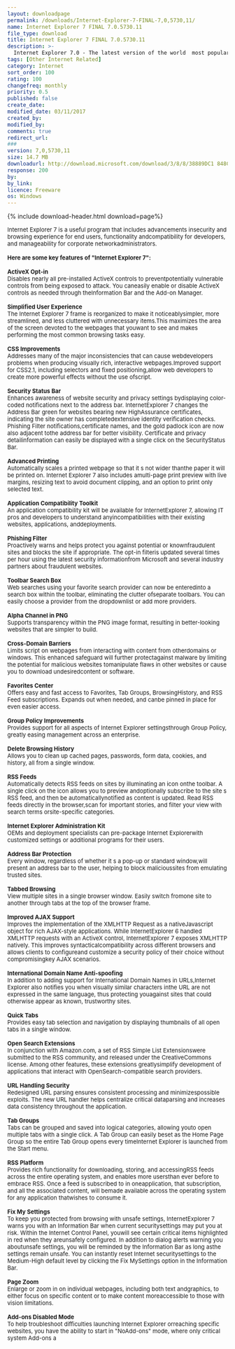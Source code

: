```yaml
---
layout: downloadpage
permalink: /downloads/Internet-Explorer-7-FINAL-7,0,5730,11/
name: Internet Explorer 7 FINAL 7.0.5730.11
file_type: download
title: Internet Explorer 7 FINAL 7.0.5730.11
description: >-
  Internet Explorer 7.0 - The latest version of the world  most popular Web browser has been released for technical evaluation
tags: [Other Internet Related]
category: Internet
sort_order: 100
rating: 100
changefreq: monthly
priority: 0.5
published: false
create_date:
modified_date: 03/11/2017
created_by:
modified_by:
comments: true
redirect_url:
###
version: 7,0,5730,11
size: 14.7 MB
downloadurl: http://download.microsoft.com/download/3/8/8/38889DC1 848C 4BF2 8335 86C573AD86D9/IE7 WindowsXP x86 enu.exe
response: 200
by:
by_link:
licence: Freeware
os: Windows
---
```


{% include download-header.html download=page%}

<p style="fix-download-text !important">
<p><font size="2"><p>Internet Explorer 7 is a useful program that includes advancements insecurity and browsing experience for end users, functionality andcompatibility for developers, and manageability for corporate networkadministrators. <br />
<br />
<span><strong>Here are some key features of "Internet Explorer 7":</strong></span><br />
<br />
<strong>ActiveX Opt-in</strong><br />
Disables nearly all pre-installed ActiveX controls to preventpotentially vulnerable controls from being exposed to attack. You caneasily enable or disable ActiveX controls as needed through theInformation Bar and the Add-on Manager. <br />
<br />
<strong>Simplified User Experience</strong><br />
The Internet Explorer 7 frame is reorganized to make it noticeablysimpler, more streamlined, and less cluttered with unnecessary items.This maximizes the area of the screen devoted to the webpages that youwant to see and makes performing the most common browsing tasks easy. <br />
<br />
<strong>CSS Improvements</strong><br />
Addresses many of the major inconsistencies that can cause webdevelopers problems when producing visually rich, interactive webpages.Improved support for CSS2.1, including selectors and fixed positioning,allow web developers to create more powerful effects without the use ofscript.<br />
<br />
<strong>Security Status Bar</strong><br />
Enhances awareness of website security and privacy settings bydisplaying color-coded notifications next to the address bar. InternetExplorer 7 changes the Address Bar green for websites bearing new HighAssurance certificates, indicating the site owner has completedextensive identity verification checks. Phishing Filter notifications,certificate names, and the gold padlock icon are now also adjacent tothe address bar for better visibility. Certificate and privacy detailinformation can easily be displayed with a single click on the SecurityStatus Bar.<br />
<br />
<strong>Advanced Printing</strong><br />
Automatically scales a printed webpage so that it s not wider thanthe paper it will be printed on. Internet Explorer 7 also includes amulti-page print preview with live margins, resizing text to avoid document clipping, and an option to print only selected text. <br />
<br />
<strong>Application Compatibility Toolkit</strong><br />
An application compatibility kit will be available for InternetExplorer 7, allowing IT pros and developers to understand anyincompatibilities with their existing websites, applications, anddeployments. <br />
<br />
<strong>Phishing Filter</strong><br />
Proactively warns and helps protect you against potential or knownfraudulent sites and blocks the site if appropriate. The opt-in filteris updated several times per hour using the latest security informationfrom Microsoft and several industry partners about fraudulent websites.<br />
<br />
<strong>Toolbar Search Box</strong><br />
Web searches using your favorite search provider can now be enteredinto a search box within the toolbar, eliminating the clutter ofseparate toolbars. You can easily choose a provider from the dropdownlist or add more providers. <br />
<br />
<strong>Alpha Channel in PNG</strong><br />
Supports transparency within the PNG image format, resulting in better-looking websites that are simpler to build. <br />
<br />
<strong>Cross-Domain Barriers</strong><br />
Limits script on webpages from interacting with content from otherdomains or windows. This enhanced safeguard will further protectagainst malware by limiting the potential for malicious websites tomanipulate flaws in other websites or cause you to download undesiredcontent or software.<br />
<br />
<strong>Favorites Center</strong><br />
Offers easy and fast access to Favorites, Tab Groups, BrowsingHistory, and RSS Feed subscriptions. Expands out when needed, and canbe pinned in place for even easier access. <br />
<br />
<strong>Group Policy Improvements</strong><br />
Provides support for all aspects of Internet Explorer settingsthrough Group Policy, greatly easing management across an enterprise. <br />
<br />
<strong>Delete Browsing History</strong><br />
Allows you to clean up cached pages, passwords, form data, cookies, and history, all from a single window. <br />
<br />
<strong>RSS Feeds</strong><br />
Automatically detects RSS feeds on sites by illuminating an icon onthe toolbar. A single click on the icon allows you to preview andoptionally subscribe to the site s RSS feed, and then be automaticallynotified as content is updated. Read RSS feeds directly in the browser,scan for important stories, and filter your view with search terms orsite-specific categories.<br />
<br />
<strong>Internet Explorer Administration Kit</strong><br />
OEMs and deployment specialists can pre-package Internet Explorerwith customized settings or additional programs for their users. <br />
<br />
<strong>Address Bar Protection</strong><br />
Every window, regardless of whether it s a pop-up or standard window,will present an address bar to the user, helping to block malicioussites from emulating trusted sites. <br />
<br />
<strong>Tabbed Browsing</strong><br />
View multiple sites in a single browser window. Easily switch fromone site to another through tabs at the top of the browser frame. <br />
<br />
<strong>Improved AJAX Support</strong><br />
Improves the implementation of the XMLHTTP Request as a nativeJavascript object for rich AJAX-style applications. While InternetExplorer 6 handled XMLHTTP requests with an ActiveX control, InternetExplorer 7 exposes XMLHTTP natively. This improves syntacticalcompatibility across different browsers and allows clients to configureand customize a security policy of their choice without compromisingkey AJAX scenarios.<br />
<br />
<strong>International Domain Name Anti-spoofing</strong><br />
In addition to adding support for International Domain Names in URLs,Internet Explorer also notifies you when visually similar characters inthe URL are not expressed in the same language, thus protecting youagainst sites that could otherwise appear as known, trustworthy sites.<br />
<br />
<strong>Quick Tabs</strong><br />
Provides easy tab selection and navigation by displaying thumbnails of all open tabs in a single window. <br />
<br />
<strong>Open Search Extensions</strong><br />
In conjunction with Amazon.com, a set of RSS Simple List Extensionswere submitted to the RSS community, and released under the CreativeCommons license. Among other features, these extensions greatlysimplify development of applications that interact with OpenSearch-compatible search providers. <br />
<br />
<strong>URL Handling Security</strong><br />
Redesigned URL parsing ensures consistent processing and minimizespossible exploits. The new URL handler helps centralize critical dataparsing and increases data consistency throughout the application. <br />
<br />
<strong>Tab Groups</strong><br />
Tabs can be grouped and saved into logical categories, allowing youto open multiple tabs with a single click. A Tab Group can easily beset as the Home Page Group so the entire Tab Group opens every timeInternet Explorer is launched from the Start menu. <br />
<br />
<strong>RSS Platform</strong><br />
Provides rich functionality for downloading, storing, and accessingRSS feeds across the entire operating system, and enables more usersthan ever before to embrace RSS. Once a feed is subscribed to in oneapplication, that subscription, and all the associated content, will bemade available across the operating system for any application thatwishes to consume it.<br />
<br />
<strong>Fix My Settings</strong><br />
To keep you protected from browsing with unsafe settings, InternetExplorer 7 warns you with an Information Bar when current securitysettings may put you at risk. Within the Internet Control Panel, youwill see certain critical items highlighted in red when they areunsafely configured. In addition to dialog alerts warning you aboutunsafe settings, you will be reminded by the Information Bar as long asthe settings remain unsafe. You can instantly reset Internet securitysettings to the Medium-High default level by clicking the Fix MySettings option in the Information Bar.<br />
<br />
<strong>Page Zoom</strong><br />
Enlarge or zoom in on individual webpages, including both text andgraphics, to either focus on specific content or to make content moreaccessible to those with vision limitations. <br />
<br />
<strong>Add-ons Disabled Mode</strong><br />
To help troubleshoot difficulties launching Internet Explorer orreaching specific websites, you have the ability to start in "NoAdd-ons" mode, where only critical system Add-ons a</p></p></p>
